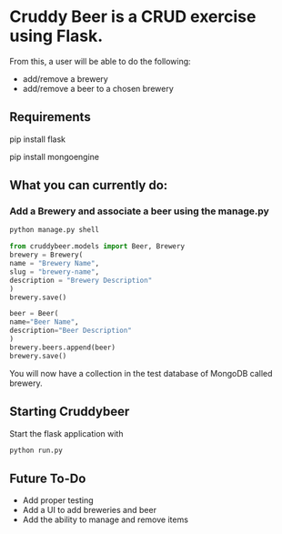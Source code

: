 # Cruddy Beer is a CRUD exercise using Flask.

From this, a user will be able to do the following:

- add/remove a brewery
- add/remove a beer to a chosen brewery

## Requirements
pip install flask

pip install mongoengine


## What you can currently do:

### Add a Brewery and associate a beer using the manage.py
```python
python manage.py shell

from cruddybeer.models import Beer, Brewery
brewery = Brewery(
name = "Brewery Name",
slug = "brewery-name",
description = "Brewery Description"
)
brewery.save()

beer = Beer(
name="Beer Name",
description="Beer Description"
)
brewery.beers.append(beer)
brewery.save()
```

You will now have a collection in the test database of MongoDB called brewery.


## Starting Cruddybeer
Start the flask application with
```python
python run.py
```

## Future To-Do
- Add proper testing
- Add a UI to add breweries and beer
- Add the ability to manage and remove items